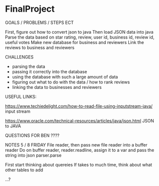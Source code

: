 # FinalProject
GOALS /  PROBLEMS / STEPS ECT

First, figure out how to convert json to java
Then load JSON data into java 
Parse the data based on star rating, review, user id, business id, review id, useful votes
Make new database for business and reviewers
Link the reviews to business and reviewers

CHALLENGES

  - parsing the data
  - passing it correctly into the database
  - using the database with such a large amount of data
  - figuring out what to do with the data / how to rank reviews
   - linking the data to businesses and reviewers
   
   USEFUL LINKS:
   
   https://www.techiedelight.com/how-to-read-file-using-inputstream-java/
   input stream
   
   https://www.oracle.com/technical-resources/articles/java/json.html
   JSON to JAVA
   
   QUESTIONS FOR BEN
   ????
   
   
   
   NOTES 5 / 8 FRIDAY
   File reader, then pass new file reader into a buffer reader
   Do on buffer reader, reader.readline, assign it to a var and pass the string into json parser.parse
   
   First start thinking about quereies
   If takes to much time, think about what other tables to add
  

…?



